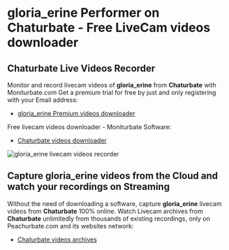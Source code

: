 # gloria_erine Performer on Chaturbate - Free LiveCam videos downloader

## Chaturbate Live Videos Recorder

Monitor and record livecam videos of **gloria_erine** from **Chaturbate** with Moniturbate.com
Get a premium trial for free by just and only registering with your Email address:
* [gloria_erine Premium videos downloader](https://moniturbate.com/request-demo-licence-key.html)

Free livecam videos downloader - Moniturbate Software:
* [Chaturbate videos downloader](https://moniturbate.com/moniturbate-download-software.html)

![gloria_erine livecam videos recorder](https://peachurnet.com/templates/moniturbate-software.png)


## Capture gloria_erine videos from the Cloud and watch your recordings on Streaming

Without the need of downloading a software, capture **gloria_erine** livecam videos from **Chaturbate** 100% online.
Watch Livecam archives from **Chaturbate** unlimitedly from thousands of existing recordings, only on Peachurbate.com and its websites network:
* [Chaturbate videos archives](https://peachurnet.com/)